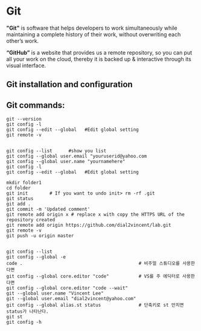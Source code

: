 # Git
**"Git"** is software that helps developers to work simultaneously while maintaining a complete history of their work, without overwriting each other’s work.

**“GitHub”** is a website that provides us a remote repository, so you can put all your work on the cloud, thereby it is backed up & interactive through its visual interface.
## Git installation and configuration

## Git commands:
~~~
git --version
git config -l
git config --edit --global   #Edit global setting
git remote -v


git config --list      #show you list
git config --global user.email "youruserid@yahoo.com
git config --global user.name "yournamehere"
git config -l
git config --edit --global   #Edit global setting

mkdir folder1
cd folder
git init        # If you want to undo init> rm -rf .git 
git status
git add .
git commit -m 'Updated comment'
git remote add origin x # replace x with copy the HTTPS URL of the repository created
git remote add origin https://github.com/dial2vincent/lab.git
git remote -v
git push -u origin master


git config --list
git config --global -e
code .                                           # 비주얼 스튜디오를 사용한다면 
git config --global core.editor "code"           # VS를 주 에딕터로 사용한다면 
git config --global core.editor "code --wait"      
git --global user.name "Vincent Lee"
git --global user.email "dial2vincent@yahoo.com"
git config --global alias.st status              # 단축키로 st 만치면 status가 나타난다. 
git st
git config -h
~~~
